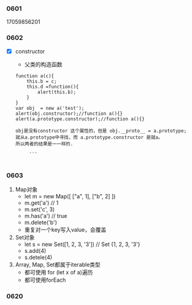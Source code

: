 
### 0601

17059856201

### 0602

* [x] constructor
    * 父类的构造函数

   ```
   function a(c){
       this.b = c;
       this.d =function(){
           alert(this.b);
       }
   }
   var obj  = new a('test');
   alert(obj.constructor);//function a(){}
   alert(a.prototype.constructor);//function a(){}
   
   obj是没有constructor 这个属性的，但是 obj.__proto__ = a.prototype;
   就从a.prototype中寻找，而 a.prototype.constructor 是就a。
   所以两者的结果是一一样的.
   
        ```
     
### 0603
1. Map对象
    * let m = new Map([ ["a", 1], ["b", 2] ])
    * m.get('a') // 1
    * m.set('c', 3)
    * m.has('a') // true
    * m.delete('b')
    * 重复对一个key写入value，会覆盖
2. Set对象 
    * let s = new Set([1, 2, 3, '3']) // Set {1, 2, 3, '3'}
    * s.add(4)
    * s.detele(4)
3. Array, Map, Set都属于iterable类型
    * 都可使用 for (let x of a)遍历
    * 都可使用forEach   

### 0620



   
        
        





